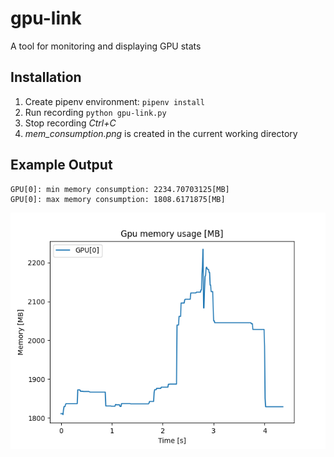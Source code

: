 # gpu-link
A tool for monitoring and displaying GPU stats

## Installation
1. Create pipenv environment: `pipenv install`  
2. Run recording `python gpu-link.py`
3. Stop recording *Ctrl+C*
4. *mem_consumption.png* is created in the current working directory

## Example Output
```
GPU[0]: min memory consumption: 2234.70703125[MB]  
GPU[0]: max memory consumption: 1808.6171875[MB]
```
![Memory consumption over time](./docs/mem_consumption.png)

